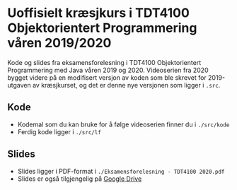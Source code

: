 # Uoffisielt kræsjkurs i TDT4100 Objektorientert Programmering våren 2019/2020

Kode og slides fra eksamensforelesning i TDT4100 Objektorientert Programmering med Java våren 2019 og 2020. Videoserien fra 2020 bygget videre på en modifisert versjon av koden som ble skrevet for 2019-utgaven av kræsjkurset, og det er denne nye versjonen som ligger i `.src`.

## Kode

- Kodemal som du kan bruke for å følge videoserien finner du i ```./src/kode```
- Ferdig kode ligger i ```./src/lf```

## Slides

- Slides ligger i PDF-format i ```./Eksamensforelesning - TDT4100 2020.pdf```
- Slides er også tilgjengelig på [Google Drive](https://docs.google.com/presentation/d/1hNS0FB927xIzA2iAG1wNoRrK0JRzYW_eBfyeVJVHDKY/edit?usp=sharing)
